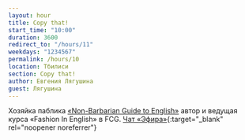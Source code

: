 ```yaml
---
layout: hour
title: Copy that!
start_time: "10:00"
duration: 3600
redirect_to: "/hours/11"
weekdays: "1234567"
permalink: /hours/10
location: Тбилиси
section: Copy that!
author: Евгения Лягушина
guest: Лягушина  
---
```


Хозяйка паблика [«Non-Barbarian Guide to English»](https://t.me/nonbarbarian) автор и ведущая курса «Fashion In English» в FCG. [Чат «Эфира»](https://t.me/+nk0UKze8dEczZDAy){:target="_blank" rel="noopener noreferrer"}
